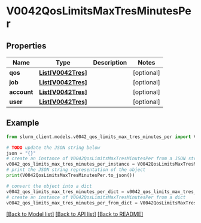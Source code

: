 # V0042QosLimitsMaxTresMinutesPer


## Properties

Name | Type | Description | Notes
------------ | ------------- | ------------- | -------------
**qos** | [**List[V0042Tres]**](V0042Tres.md) |  | [optional] 
**job** | [**List[V0042Tres]**](V0042Tres.md) |  | [optional] 
**account** | [**List[V0042Tres]**](V0042Tres.md) |  | [optional] 
**user** | [**List[V0042Tres]**](V0042Tres.md) |  | [optional] 

## Example

```python
from slurm_client.models.v0042_qos_limits_max_tres_minutes_per import V0042QosLimitsMaxTresMinutesPer

# TODO update the JSON string below
json = "{}"
# create an instance of V0042QosLimitsMaxTresMinutesPer from a JSON string
v0042_qos_limits_max_tres_minutes_per_instance = V0042QosLimitsMaxTresMinutesPer.from_json(json)
# print the JSON string representation of the object
print(V0042QosLimitsMaxTresMinutesPer.to_json())

# convert the object into a dict
v0042_qos_limits_max_tres_minutes_per_dict = v0042_qos_limits_max_tres_minutes_per_instance.to_dict()
# create an instance of V0042QosLimitsMaxTresMinutesPer from a dict
v0042_qos_limits_max_tres_minutes_per_from_dict = V0042QosLimitsMaxTresMinutesPer.from_dict(v0042_qos_limits_max_tres_minutes_per_dict)
```
[[Back to Model list]](../README.md#documentation-for-models) [[Back to API list]](../README.md#documentation-for-api-endpoints) [[Back to README]](../README.md)


